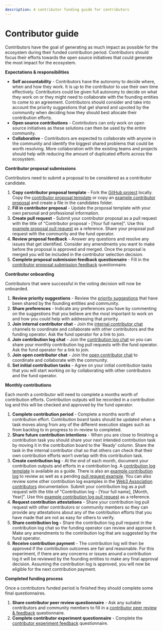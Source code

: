```yaml
---
description: A contributor funding guide for contributors
---
```


# Contributor guide

Contributors have the goal of generating as much impact as possible for the ecosystem during their funded contribution period. Contributors should focus their efforts towards the open source initiatives that could generate the most impact for the ecosystem.



**Expectations & responsibilities**

* **Self accountability** - Contributors have the autonomy to decide where, when and how they work. It is up to the contributor to use their own time effectively. Contributors could be given full autonomy to decide on what they work on or they might need to collaborate with the founding entities to come to an agreement. Contributors should consider and take into account the priority suggestions that get shared and upvoted by the community when deciding how they should best allocate their contribution efforts.&#x20;
* **Open source contributions** - Contributors can only work on open source initiatives as these solutions can then be used by the entire community.
* **Collaborative** - Contributors are expected to collaborate with anyone in the community and identify the biggest shared problems that could be worth resolving. More collaboration with the existing teams and projects should help with reducing the amount of duplicated efforts across the ecosystem.



**Contributor proposal submissions**

Contributors need to submit a proposal to be considered as a contributor candidate.

1. **Copy contributor proposal template** - Fork the [GitHub project](https://github.com/web3association/contributor-funding-experiment-example) locally. Copy the [contributor proposal template](https://github.com/web3association/contributor-funding/blob/main/contributor-funding-experiment/templates/forms/contributor-proposal.md) or copy an [example contributor proposal](https://github.com/web3association/contributor-funding-experiment-example/tree/main/current-funding-round/candidates) and create a file in the candidates folder.
2. **Fill in contributor proposal** - Update the proposal template with your own personal and professional information.
3. **Create pull request** - Submit your contributor proposal as a pull request with the title of "Contributor proposal - \[Your full name]". Use this [example proposal pull request](https://github.com/web3association/contributor-funding-experiment-example/pull/1) as a reference. Share your proposal pull request with the community and the fund operator.&#x20;
4. **Review proposal feedback** - Answer any questions and resolve any issues that get identified. Consider any amendments you want to make before the proposal is approved and merged. Once the proposal is merged you will be included in the contributor selection decision.
5. **Complete proposal submission feedback questionnaire** - Fill in the [contributor proposal submission feedback](https://forms.gle/jL5K3vSq6XqusWxE9) questionnaire.



**Contributor onboarding**

Contributors that were successful in the voting decision will now be onboarded.

1. **Review priority suggestions** - Review the [priority suggestions](https://web3association.canny.io/contributor-funding-example) that have been shared by the founding entities and community.
2. **Share preferences** - Indicate any preferences you have by commenting on the suggestions that you believe are the most important to work on and how you could help with addressing that priority.
3. **Join internal contributor chat** - Join the [internal contributor chat](https://t.me/contributorfundingexample) channels to coordinate and collaborate with other contributors and the funding operator. Ask the fund operator for a link to join.
4. **Join contribution log chat** - Join the [contribution log chat](https://t.me/contributorfundingexample) so you can share your monthly contribution log pull requests with the fund operator. Ask the fund operator for a link to join.
5. **Join open contributor chat** - Join the [open contributor chat](https://t.me/contributorfundingexample) to coordinate and collaborate with the community.
6. **Set initial contribution tasks** - Agree on your initial contribution tasks that you will start working on by collaborating with other contributors and the fund operator.&#x20;



**Monthly contributions**

Each month a contributor will need to complete a months worth of contribution efforts. Contribution outputs will be recorded in a contribution log and this will be checked and approved by the fund operator.

1. **Complete contribution period** - Complete a months worth of contribution effort. Contribution board tasks should be updated when a task moves along from any of the different execution stages such as from backlog to in progress to in-review to completed.
2. **Share future contribution intentions** - When you are close to finishing a contribution task you should share your next intended contribution task by moving it in the contribution board to the 'Ready' column. Share the task in the internal contributor chat so that others can check that their own contribution efforts won’t overlap with this contribution task.
3. **Create contribution log** - At the end of each month, document your contribution outputs and efforts in a contribution log. A [contribution log template](https://funding.contributors.org/contributor-funding-experiment/templates/documents/contribution-log-form) is available as a guide. There is also an [example contribution log](https://example.contributors.org/current-funding-round/funded-contributors/alice-adams/june-2024) to review as well as a pending [pull request example](https://github.com/web3association/contributor-funding-experiment-example/pull/2). You can also review some other contribution log examples in the [Web3 Association contributors](https://docs.web3association.co/contributors) documentation. Submit your contribution log as a pull request with the title of "Contribution log - \[Your full name], \[Month, Year]". Use this [example contribution log pull request](https://github.com/web3association/contributor-funding-experiment-example/pull/2) as a reference.
4. **Request contribution attestations** - Share your contribution log pull request with other contributors or community members so they can provide any attestations about any of the contribution efforts that you have made that are not as easy for others to verify.
5. **Share contribution log -** Share the contribution log pull request in the contribution log chat so the funding operator can review and approve it. Make any amendments to the contribution log that are suggested by the fund operator.
6. **Receive contribution payment** - The contribution log will then be approved if the contribution outcomes are fair and reasonable. For this experiment, if there are any concerns or issues around a contribution log it will be reviewed by the founding entities to make any final approval decision. Assuming the contribution log is approved, you will now be eligible for the next contribution payment.



**Completed funding process**

Once a contributors funded period is finished they should complete some final questionnaires.

1. **Share contributor peer review questionnaire** - Ask any suitable contributors and community members to fill in a [contributor peer review & feedback](https://forms.gle/AuuBHr8cJnx8fTNz8) questionnaire.
2. **Complete contributor experiment questionnaire** - Complete the [contributor experiment feedback](https://forms.gle/4yZjLXy6Cq9u4H2RA) questionnaire.
